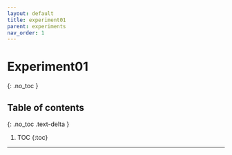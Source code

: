 ```yaml
---
layout: default
title: experiment01
parent: experiments
nav_order: 1
---
```


# Experiment01
{: .no_toc }

## Table of contents
{: .no_toc .text-delta }

1. TOC
{:toc}

---
